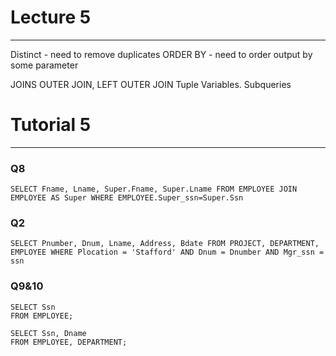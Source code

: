 # Lecture 5 
---
Distinct - need to remove duplicates
ORDER BY - need to order output by some parameter

JOINS
OUTER JOIN, LEFT OUTER JOIN
Tuple Variables.
Subqueries

# Tutorial 5
---
### Q8
```
SELECT Fname, Lname, Super.Fname, Super.Lname FROM EMPLOYEE JOIN EMPLOYEE AS Super WHERE EMPLOYEE.Super_ssn=Super.Ssn
```
### Q2
```
SELECT Pnumber, Dnum, Lname, Address, Bdate FROM PROJECT, DEPARTMENT, EMPLOYEE WHERE Plocation = 'Stafford' AND Dnum = Dnumber AND Mgr_ssn = ssn
```
### Q9&10
```
SELECT Ssn
FROM EMPLOYEE;

SELECT Ssn, Dname
FROM EMPLOYEE, DEPARTMENT;
```

